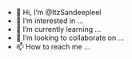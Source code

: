 - 👋 Hi, I’m @ItzSandeepleel
- 👀 I’m interested in ...
- 🌱 I’m currently learning ...
- 💞️ I’m looking to collaborate on ...
- 📫 How to reach me ...

<!---
ItzSandeepleel/ItzSandeepleel is a ✨ special ✨ repository because its `README.md` (this file) appears on your GitHub profile.
You can click the Preview link to take a look at your changes.
--->
